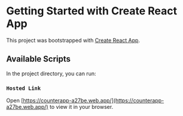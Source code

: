 # Getting Started with Create React App

This project was bootstrapped with [Create React App](https://github.com/facebook/create-react-app).

## Available Scripts

In the project directory, you can run:

### `Hosted Link`

Open [https://counterapp-a27be.web.app/](https://counterapp-a27be.web.app/) to view it in your browser.

